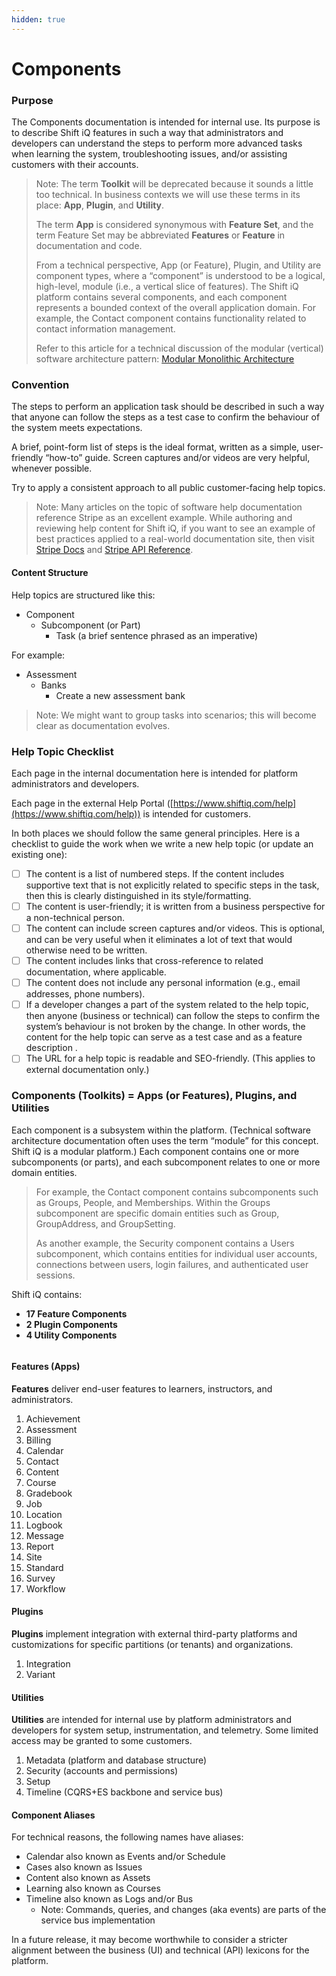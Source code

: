 ```yaml
---
hidden: true
---
```


# Components

### Purpose

The Components documentation is intended for internal use. Its purpose is to describe Shift iQ features in such a way that administrators and developers can understand the steps to perform more advanced tasks when learning the system, troubleshooting issues, and/or assisting customers with their accounts.

> Note: The term **Toolkit** will be deprecated because it sounds a little too technical. In business contexts we will use these terms in its place: **App**, **Plugin**, and **Utility**.
>
> The term **App** is considered synonymous with **Feature Set**, and the term Feature Set may be abbreviated **Features** or **Feature** in documentation and code.
>
> From a technical perspective, App (or Feature), Plugin, and Utility are component types, where a “component” is understood to be a logical, high-level, module (i.e., a vertical slice of features). The Shift iQ platform contains several components, and each component represents a bounded context of the overall application domain. For example, the Contact component contains functionality related to contact information management.
>
> Refer to this article for a technical discussion of the modular (vertical) software architecture pattern: [Modular Monolithic Architecture](https://medium.com/design-microservices-architecture-with-patterns/microservices-killer-modular-monolithic-architecture-ac83814f6862)

### Convention

The steps to perform an application task should be described in such a way that anyone can follow the steps as a test case to confirm the behaviour of the system meets expectations.

A brief, point-form list of steps is the ideal format, written as a simple, user-friendly “how-to” guide. Screen captures and/or videos are very helpful, whenever possible.

Try to apply a consistent approach to all public customer-facing help topics.

> Note: Many articles on the topic of software help documentation reference Stripe as an excellent example. While authoring and reviewing help content for Shift iQ, if you want to see an example of best practices applied to a real-world documentation site, then visit [Stripe Docs](https://docs.stripe.com/) and [Stripe API Reference](https://docs.stripe.com/api).

#### Content Structure

Help topics are structured like this:

* Component
  * Subcomponent (or Part)
    * Task (a brief sentence phrased as an imperative)

For example:

* Assessment
  * Banks
    * Create a new assessment bank

> Note: We might want to group tasks into scenarios; this will become clear as documentation evolves.

### Help Topic Checklist

Each page in the internal documentation here is intended for platform administrators and developers.

Each page in the external Help Portal ([https://www.shiftiq.com/help](https://www.shiftiq.com/help)) is intended for customers.

In both places we should follow the same general principles. Here is a checklist to guide the work when we write a new help topic (or update an existing one):

* [ ] The content is a list of numbered steps. If the content includes supportive text that is not explicitly related to specific steps in the task, then this is clearly distinguished in its style/formatting.
* [ ] The content is user-friendly; it is written from a business perspective for a non-technical person.
* [ ] The content can include screen captures and/or videos. This is optional, and can be very useful when it eliminates a lot of text that would otherwise need to be written.
* [ ] The content includes links that cross-reference to related documentation, where applicable.
* [ ] The content does not include any personal information (e.g., email addresses, phone numbers).
* [ ] If a developer changes a part of the system related to the help topic, then anyone (business or technical) can follow the steps to confirm the system’s behaviour is not broken by the change. In other words, the content for the help topic can serve as a test case and as a feature description .
* [ ] The URL for a help topic is readable and SEO-friendly. (This applies to external documentation only.)

### Components (Toolkits) = Apps (or Features), Plugins, and Utilities

Each component is a subsystem within the platform. (Technical software architecture documentation often uses the term “module” for this concept. Shift iQ is a modular platform.) Each component contains one or more subcomponents (or parts), and each subcomponent relates to one or more domain entities.

> For example, the Contact component contains subcomponents such as Groups, People, and Memberships. Within the Groups subcomponent are specific domain entities such as Group, GroupAddress, and GroupSetting.
>
> As another example, the Security component contains a Users subcomponent, which contains entities for individual user accounts, connections between users, login failures, and authenticated user sessions.

Shift iQ contains:

* **17 Feature Components**
* **2 Plugin Components**
* **4 Utility Components**

<figure><img src="../../components/.gitbook/assets/components.png" alt=""><figcaption></figcaption></figure>

#### Features (Apps)

**Features** deliver end-user features to learners, instructors, and administrators.

1. Achievement
2. Assessment
3. Billing
4. Calendar
5. Contact
6. Content
7. Course
8. Gradebook
9. Job
10. Location
11. Logbook
12. Message
13. Report
14. Site
15. Standard
16. Survey
17. Workflow

#### Plugins

**Plugins** implement integration with external third-party platforms and customizations for specific partitions (or tenants) and organizations.

1. Integration
2. Variant

#### Utilities

**Utilities** are intended for internal use by platform administrators and developers for system setup, instrumentation, and telemetry. Some limited access may be granted to some customers.

1. Metadata (platform and database structure)
2. Security (accounts and permissions)
3. Setup
4. Timeline (CQRS+ES backbone and service bus)

#### Component Aliases

For technical reasons, the following names have aliases:

* Calendar also known as Events and/or Schedule
* Cases also known as Issues
* Content also known as Assets
* Learning also known as Courses
* Timeline also known as Logs and/or Bus
  * Note: Commands, queries, and changes (aka events) are parts of the service bus implementation

In a future release, it may become worthwhile to consider a stricter alignment between the business (UI) and technical (API) lexicons for the platform.
